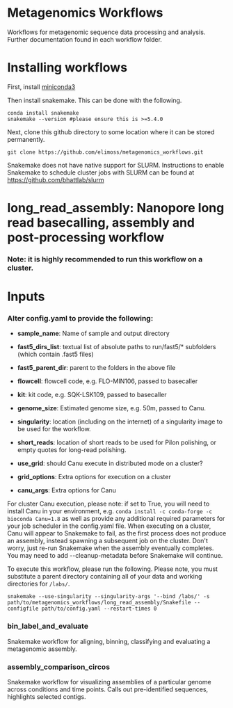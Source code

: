 # Metagenomics Workflows
Workflows for metagenomic sequence data processing and analysis.  Further documentation found in each workflow folder.

# Installing workflows

First, install [miniconda3](https://conda.io/en/latest/miniconda.html)

Then install snakemake.  This can be done with the following.

```
conda install snakemake
snakemake --version #please ensure this is >=5.4.0
```

Next, clone this github directory to some location where it can be stored permanently.

```
git clone https://github.com/elimoss/metagenomics_workflows.git
```

Snakemake does not have native support for SLURM. Instructions to enable Snakemake to schedule cluster jobs with SLURM can be found at https://github.com/bhattlab/slurm


# long_read_assembly: Nanopore long read basecalling, assembly and post-processing workflow

### Note: it is highly recommended to run this workflow on a cluster.  

# Inputs
### Alter config.yaml to provide the following:
 * **sample_name**: Name of sample and output directory

 * **fast5_dirs_list**: textual list of absolute paths to run/fast5/* subfolders (which contain .fast5 files)

 * **fast5_parent_dir**: parent to the folders in the above file

 * **flowcell**: flowcell code, e.g. FLO-MIN106, passed to basecaller

 * **kit**: kit code, e.g. SQK-LSK109, passed to basecaller

 * **genome_size**: Estimated genome size, e.g. 50m, passed to Canu.

 * **singularity**: location (including on the internet) of a singularity image to be used for the workflow.

 * **short_reads**: location of short reads to be used for Pilon polishing, or empty quotes for long-read polishing.

 * **use_grid**: should Canu execute in distributed mode on a cluster?

 * **grid_options**: Extra options for execution on a cluster

 * **canu_args**: Extra options for Canu


For cluster Canu execution, please note: if set to True, you will need to install Canu in your environment, e.g. `conda install -c conda-forge -c bioconda Canu=1.8` as well as provide any additional required parameters for your job scheduler in the config.yaml file.  When executing on a cluster, Canu will appear to Snakemake to fail, as the first process does not produce an assembly, instead spawning a subsequent job on the cluster.  Don't worry, just re-run Snakemake when the assembly eventually completes.  You may need to add --cleanup-metadata <assembly> before Snakemake will continue.

To execute this workflow, please run the following.  Please note, you must substitute a parent directory containing all of your data and working directories for `/labs/`.  

```
snakemake --use-singularity --singularity-args '--bind /labs/' -s path/to/metagenomics_workflows/long_read_assembly/Snakefile --configfile path/to/config.yaml --restart-times 0
```


### bin_label_and_evaluate

Snakemake workflow for aligning, binning, classifying and evaluating a
metagenomic assembly.

### assembly_comparison_circos
Snakemake workflow for visualizing assemblies of a particular genome across conditions and time points.  Calls out pre-identified sequences, highlights selected contigs.
